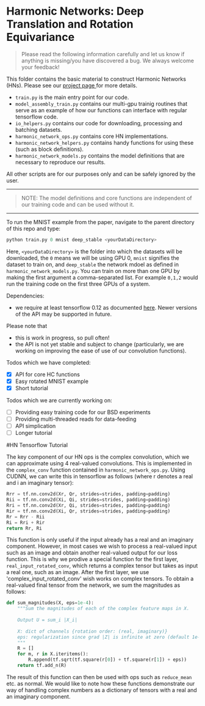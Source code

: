 # Harmonic Networks: Deep Translation and Rotation Equivariance

> Please read the following information carefully and let us know if anything is missing/you have discovered a bug. We always welcome your feedback!

This folder contains the basic material to construct Harmonic Networks (HNs). Please see our <a href="http://visual.cs.ucl.ac.uk/pubs/harmonicNets/index.html"> project page </a> for more details.
* `train.py` is the main entry point for our code.
* `model_assembly_train.py` contains our multi-gpu trainig routines that serve as an example of how our functions can interface with regular tensorflow code.
* `io_helpers.py` contains our code for downloading, processing and batching datasets.
* `harmonic_network_ops.py` contains core HN implementations.
* `harmonic_network_helpers.py` contains handy functions for using these (such as block definitions).
* `harmonic_network_models.py` contains the model definitions that are necessary to reproduce our results.

All other scripts are for our purposes only and can be safely ignored by the user.

____
> NOTE: The model definitions and core functions are independent of our training code and can be used without it.
____

To run the MNIST example from the paper, navigate to the parent directory of this repo and type:
```python
python train.py 0 mnist deep_stable <yourDataDirectory>
```
Here, `<yourDataDirectory>` is the folder into which the datasets will be downloaded, the `0` means we will be using GPU 0, `mnist` signifies the dataset to train on, and `deep_stable` the network mdoel as defined in `harmonic_network_models.py`.
You can train on more than one GPU by making the first argument a comma-separated list. For example `0,1,2` would run the training code on the first three GPUs of a system.

Dependencies:
* we require at least tensorflow 0.12 as documented <a href="https://www.tensorflow.org/versions/r0.12/api_docs/index.html">here</a>. Newer versions of the API may be supported in future.

Please note that
* this is work in progress, so pull often!
* the API is not yet stable and subject to change (particularly, we are working on improving the ease of use of our convolution functions).

Todos which we have completed:
- [x] API for core HC functions
- [x] Easy rotated MNIST example
- [x] Short tutorial

Todos which we are currently working on:
- [ ] Providing easy training code for our BSD experiments
- [ ] Providing multi-threaded reads for data-feeding
- [ ] API simplication
- [ ] Longer tutorial

#HN Tensorflow Tutorial

The key component of our HN ops is the complex convolution, which we can approximate using 4 real-valued convolutions. This is implemented in the `complex_conv` function contained in `harmonic_network_ops.py`.
Using CUDNN, we can write this in tensorflow as follows (where r denotes a real and i an imaginary tensor):

```python
Rrr = tf.nn.conv2d(Xr, Qr, strides=strides, padding=padding)
Rii = tf.nn.conv2d(Xi, Qi, strides=strides, padding=padding)
Rri = tf.nn.conv2d(Xr, Qi, strides=strides, padding=padding)
Rir = tf.nn.conv2d(Xi, Qr, strides=strides, padding=padding)
Rr = Rrr - Rii
Ri = Rri + Rir
return Rr, Ri
```

This function is only useful if the input already has a real and an imaginary component. However, in most cases we wish to process a real-valued input such as an image and obtain another real-valued output for our loss function.
This is why we prodive a special function for the first layer, `real_input_rotated_conv`, which returns a complex tensor but takes as input a real one, such as an image.
After the first layer, we use 'complex_input_rotated_conv' wish works on complex tensors. To obtain a real-valued final tensor from the network, we sum the magnitudes as follows:

```python
def sum_magnitudes(X, eps=1e-4):
	"""Sum the magnitudes of each of the complex feature maps in X.
	
	Output U = sum_i |X_i|
	
	X: dict of channels {rotation order: (real, imaginary)}
	eps: regularization since grad |Z| is infinite at zero (default 1e-4)
	"""
	R = []
	for m, r in X.iteritems():
		R.append(tf.sqrt(tf.square(r[0]) + tf.square(r[1]) + eps))
	return tf.add_n(R)
```

The result of this function can then be used with ops such as `reduce_mean` etc. as normal.
We would like to note how these functions demonstrate our way of handling complex numbers as a dictionary of tensors with a real and an imaginary component.